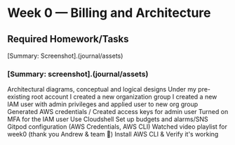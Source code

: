 # Week 0 — Billing and Architecture

## Required Homework/Tasks
[Summary: Screenshot].(journal/assets)

### [Summary: screenshot].(journal/assets)

Architectural diagrams, conceptual and logical designs
Under my pre-existing root account I created a new organization group
I created a new IAM user with admin privileges and applied user to new org group
Generated AWS credentials / Created access keys for admin user
Turned on MFA for the IAM user
Use Cloudshell
Set up budgets and alarms/SNS
Gitpod configuration (AWS Credentials, AWS CLI)
Watched video playlist for week0 (thank you Andrew & team 👏)
Install AWS CLI & Verify it's working
